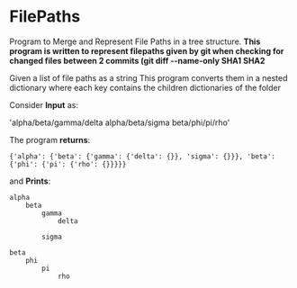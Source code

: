 # FilePaths
Program to Merge and Represent File Paths in a tree structure.
**This program is written to represent filepaths given by git when checking for changed files between 2 commits (git diff --name-only SHA1 SHA2**

Given a list of file paths as a string This program converts them in a nested dictionary where each key contains the children dictionaries of the folder

Consider **Input** as:

  'alpha/beta/gamma/delta alpha/beta/sigma beta/phi/pi/rho'
  
  The program **returns**:
  
    {'alpha': {'beta': {'gamma': {'delta': {}}, 'sigma': {}}}, 'beta': {'phi': {'pi': {'rho': {}}}}}
    
  and **Prints**:
  
    alpha
        beta
            gamma
                delta

            sigma
            
    beta
        phi
            pi
                rho

      
